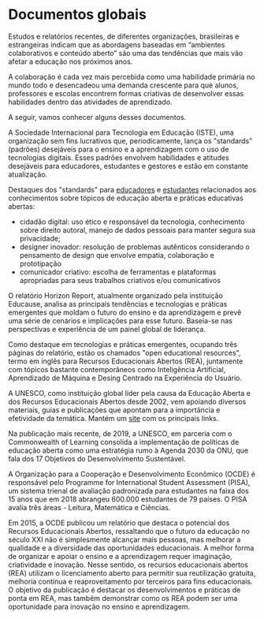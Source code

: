 # Documentos globais

Estudos e relatórios recentes, de diferentes organizações, brasileiras e estrangeiras indicam que as abordagens baseadas em “ambientes colaborativos e conteúdo aberto” são uma das tendências que mais vão afetar a educação nos próximos anos.

A colaboração é cada vez mais percebida como uma habilidade primária no mundo todo e desencadeou uma demanda crescente para que alunos, professores e escolas encontrem formas criativas de desenvolver essas habilidades dentro das atividades de aprendizado. 

A seguir, vamos conhecer alguns desses documentos.

A Sociedade Internacional para Tecnologia em Educação (ISTE), uma organização sem fins lucrativos que, periodicamente, lança os "standards" (padrões) desejáveis para o ensino e a aprendizagem com o uso de tecnologias digitais. Esses padrões envolvem habilidades e atitudes desejáveis para educadores, estudantes e gestores e estão em constante atualização.  

Destaques dos "standards" para [educadores](https://www.iste.org/standards/for-educators)  e [estudantes](https://www.iste.org/standards/for-students) relacionados aos conhecimentos sobre tópicos de educação aberta e práticas educativas abertas: 

* cidadão digital: uso ético e responsável da tecnologia, conhecimento sobre direito autoral, manejo de dados pessoais para manter segura sua privacidade; 
* designer inovador: resolução de problemas autênticos considerando o pensamento de design que envolve empatia, colaboração e prototipação
* comunicador criativo: escolha de ferramentas e plataformas apropriadas para seus trabalhos criativos e/ou comunicativos

O relatório Horizon Report, atualmente organizado pela instituição Educause, analisa as principais tendências e tecnologias e práticas emergentes que moldam o futuro do ensino e da aprendizagem e prevê uma série de cenários e implicações para esse futuro. Baseia-se nas perspectivas e experiência de um painel global de liderança.

Como destaque em tecnologias e práticas emergentes, ocupando três páginas do relatório, estão os chamados "open educational resources", termo em inglês para Recursos Educacionais Abertos (REA), juntamente com tópicos bastante contemporâneos como Inteligência Artificial, Aprendizado de Máquina e Desing Centrado na Experiência do Usuário. 

A UNESCO, como instituição global líder pela causa da Educação Aberta e dos Recursos Educacionais Abertos desde 2002, vem apoiando diversos materiais, guias e publicações que apontam para a importância e efetividade da temática. Mantém um [site](https://en.unesco.org/themes/ict-education/oer) com os principais links.

Na publicação mais recente, de 2019, a UNESCO, em parceria com o Commonwealth of Learning consolida a implementação de políticas de educação aberta como uma estratégia rumo à Agenda 2030 da ONU, que fala dos 17 Objetivos do Desenvolvimento Sustentável. 

A Organização para a Cooperação e Desenvolvimento Econômico (OCDE) é responsável pelo Programme for International Student Assessment (PISA), um sistema trienal de avaliação padronizada para estudantes na faixa dos 15 anos que em 2018 abrangeu 600.000 estudantes de 79 países. O PISA avalia três áreas - Leitura, Matemática e Ciências. 

Em 2015, a OCDE publicou um relatório que destaca o potencial dos Recursos Educacionais Abertos, ressaltando que o  futuro da educação no século XXI não é simplesmente alcançar mais pessoas, mas melhorar a qualidade e a diversidade das oportunidades educacionais. A melhor forma de organizar e apoiar o ensino e a aprendizagem requer imaginação, criatividade e inovação. Nesse sentido, os recursos educacionais abertos (REA) utilizam o licenciamento aberto para permitir sua reutilização gratuita, melhoria contínua e reaproveitamento por terceiros para fins educacionais. O objetivo da publicação é destacar os desenvolvimentos e práticas de ponta em REA, mas também demonstrar como os REA podem ser uma oportunidade para inovação no ensino e aprendizagem.